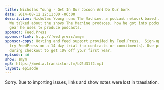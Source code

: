 ```yaml
---
title: Nicholas Young - Get In Our Cocoon And Do Our Work
date: 2014-08-12 12:11:00 -06:00
description: Nicholas Young runs The Machine, a podcast network based in Chicago.
  We talked about the shows The Machine produces, how he got into podcasting and the
  gear he uses to produce podcasts.
sponsor: Feed.Press
sponsor-link: http://feed.press/smym
sponsor-copy: Hosting and feed support provided by Feed.Press.  Sign-up today and
  try FeedPress on a 14 day trial (no contracts or commitments). Use promo code "smym"
  during checkout to get 10% off your first year.
episode: 46
show: smym
mp3: https://media.transistor.fm/b22d31f2.mp3
layout: episode
---
```


Sorry. Due to importing issues, links and show notes were lost in translation.
